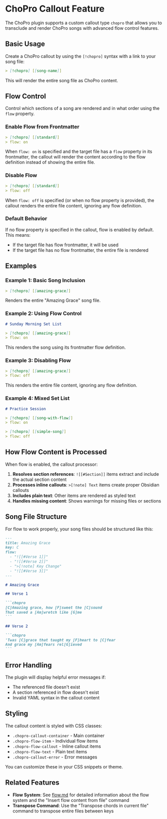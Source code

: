 # ChoPro Callout Feature

The ChoPro plugin supports a custom callout type `chopro` that allows you to transclude and render ChoPro songs with advanced flow control features.

## Basic Usage

Create a ChoPro callout by using the `[!chopro]` syntax with a link to your song file:

```markdown
> [!chopro] [[song-name]]
```

This will render the entire song file as ChoPro content.

## Flow Control

Control which sections of a song are rendered and in what order using the `flow` property.

### Enable Flow from Frontmatter

```markdown
> [!chopro] [[standard]]
> flow: on
```

When `flow: on` is specified and the target file has a `flow` property in its frontmatter, the callout will render the content according to the flow definition instead of showing the entire file.

### Disable Flow

```markdown
> [!chopro] [[standard]]
> flow: off
```

When `flow: off` is specified (or when no flow property is provided), the callout renders the entire file content, ignoring any flow definition.

### Default Behavior

If no flow property is specified in the callout, flow is enabled by default. This means:

- If the target file has flow frontmatter, it will be used
- If the target file has no flow frontmatter, the entire file is rendered

## Examples

### Example 1: Basic Song Inclusion

```markdown
> [!chopro] [[amazing-grace]]
```

Renders the entire "Amazing Grace" song file.

### Example 2: Using Flow Control

```markdown
# Sunday Morning Set List

> [!chopro] [[amazing-grace]]
> flow: on
```

This renders the song using its frontmatter flow definition.

### Example 3: Disabling Flow

```markdown
> [!chopro] [[amazing-grace]]
> flow: off
```

This renders the entire file content, ignoring any flow definition.

### Example 4: Mixed Set List

```markdown
# Practice Session

> [!chopro] [[song-with-flow]]
> flow: on

> [!chopro] [[simple-song]]
> flow: off
```

## How Flow Content is Processed

When flow is enabled, the callout processor:

1. **Resolves section references**: `![[#Section]]` items extract and include the actual section content
2. **Processes inline callouts**: `>[!note] Text` items create proper Obsidian callouts
3. **Includes plain text**: Other items are rendered as styled text
4. **Handles missing content**: Shows warnings for missing files or sections

## Song File Structure

For flow to work properly, your song files should be structured like this:

````markdown
---
title: Amazing Grace
key: C
flow:
  - "![[#Verse 1]]"
  - "![[#Verse 2]]"
  - ">[!note] Key Change"
  - "![[#Verse 3]]"
---

# Amazing Grace

## Verse 1

```chopro
[C]Amazing grace, how [F]sweet the [C]sound
That saved a [Am]wretch like [G]me
```

## Verse 2

```chopro
'Twas [C]grace that taught my [F]heart to [C]fear
And grace my [Am]fears rel[G]ieved
```
````

## Error Handling

The plugin will display helpful error messages if:

- The referenced file doesn't exist
- A section referenced in flow doesn't exist
- Invalid YAML syntax in the callout content

## Styling

The callout content is styled with CSS classes:

- `.chopro-callout-container` - Main container
- `.chopro-flow-item` - Individual flow items
- `.chopro-flow-callout` - Inline callout items
- `.chopro-flow-text` - Plain text items
- `.chopro-callout-error` - Error messages

You can customize these in your CSS snippets or theme.

## Related Features

- **Flow System**: See [flow.md](flow.md) for detailed information about the flow system and the "Insert flow content from file" command
- **Transpose Command**: Use the "Transpose chords in current file" command to transpose entire files between keys
```
